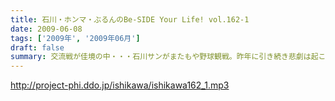 ```yaml
---
title: 石川・ホンマ・ぶるんのBe-SIDE Your Life! vol.162-1
date: 2009-06-08
tags: ['2009年', '2009年06月']
draft: false
summary: 交流戦が佳境の中・・・石川サンがまたもや野球観戦。昨年に引き続き悲劇は起こってしまうのか！？NAMAE
---
```


http://project-phi.ddo.jp/ishikawa/ishikawa162_1.mp3
